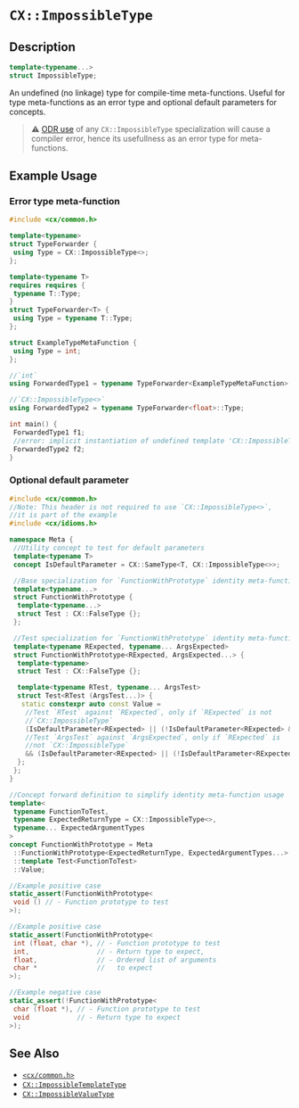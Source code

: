 # `CX::ImpossibleType`
## Description
<area id="no-interactive-code"></area>
```c++
template<typename...>
struct ImpossibleType;
```
An undefined (no linkage) type for compile-time meta-functions. Useful for
type meta-functions as an error type and optional default parameters for
concepts.

> ⚠️
> [ODR use](https://en.cppreference.com/w/cpp/language/definition#ODR-use) of
> any `CX::ImpossibleType` specialization will cause a compiler error, hence
> its usefullness as an error type for meta-functions.

## Example Usage
### Error type meta-function
```c++
#include <cx/common.h>

template<typename>
struct TypeForwarder {
 using Type = CX::ImpossibleType<>;
};

template<typename T>
requires requires {
 typename T::Type;
}
struct TypeForwarder<T> {
 using Type = typename T::Type;
};

struct ExampleTypeMetaFunction {
 using Type = int;
};

//`int`
using ForwardedType1 = typename TypeForwarder<ExampleTypeMetaFunction>::Type;

//`CX::ImpossibleType<>`
using ForwardedType2 = typename TypeForwarder<float>::Type;

int main() {
 ForwardedType1 f1;
 //error: implicit instantiation of undefined template 'CX::ImpossibleType<>'
 ForwardedType2 f2;
}
```

### Optional default parameter
```c++
#include <cx/common.h>
//Note: This header is not required to use `CX::ImpossibleType<>`,
//it is part of the example
#include <cx/idioms.h>

namespace Meta {
 //Utility concept to test for default parameters
 template<typename T>
 concept IsDefaultParameter = CX::SameType<T, CX::ImpossibleType<>>;

 //Base specialization for `FunctionWithPrototype` identity meta-function
 template<typename...>
 struct FunctionWithPrototype {
  template<typename...>
  struct Test : CX::FalseType {};
 };

 //Test specialization for `FunctionWithPrototype` identity meta-function
 template<typename RExpected, typename... ArgsExpected>
 struct FunctionWithPrototype<RExpected, ArgsExpected...> {
  template<typename>
  struct Test : CX::FalseType {};

  template<typename RTest, typename... ArgsTest>
  struct Test<RTest (ArgsTest...)> {
   static constexpr auto const Value =
    //Test `RTest` against `RExpected`, only if `RExpected` is not
    //`CX::ImpossibleType`
    (IsDefaultParameter<RExpected> || (!IsDefaultParameter<RExpected> && CX::SameType<RTest, RExpected>))
    //Test `ArgsTest` against `ArgsExpected`, only if `RExpected` is
    //not `CX::ImpossibleType`
    && (IsDefaultParameter<RExpected> || (!IsDefaultParameter<RExpected> && CX::SameType<CX::Dummy<ArgsTest...>, CX::Dummy<ArgsExpected...>>));
  };
 };
}

//Concept forward definition to simplify identity meta-function usage
template<
 typename FunctionToTest,
 typename ExpectedReturnType = CX::ImpossibleType<>,
 typename... ExpectedArgumentTypes
>
concept FunctionWithPrototype = Meta
 ::FunctionWithPrototype<ExpectedReturnType, ExpectedArgumentTypes...>
 ::template Test<FunctionToTest>
 ::Value;

//Example positive case
static_assert(FunctionWithPrototype<
 void () // - Function prototype to test
>);

//Example positive case
static_assert(FunctionWithPrototype<
 int (float, char *), // - Function prototype to test
 int,                 // - Return type to expect,
 float,               // - Ordered list of arguments
 char *               //   to expect
>);

//Example negative case
static_assert(!FunctionWithPrototype<
 char (float *), // - Function prototype to test
 void            // - Return type to expect
>);
```

## See Also
 - [`<cx/common.h>`](../cx_common_h.md)
 - [`CX::ImpossibleTemplateType`](./impossible_template_type.md)
 - [`CX::ImpossibleValueType`](./impossible_value_type.md)
